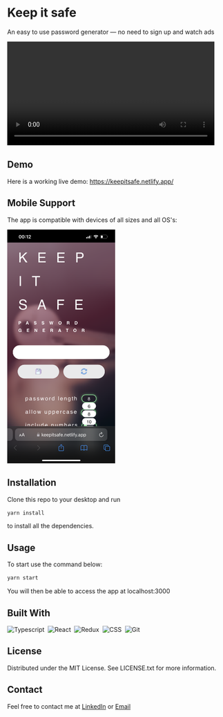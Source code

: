 # Keep it safe

An easy to use password generator — no need to sign up and watch ads

<video width="480" controls>
  <source src="public/keepitsafe-demo.mp4" type="video/mp4">
</video>

## Demo

Here is a working live demo: https://keepitsafe.netlify.app/

## Mobile Support

The app is compatible with devices of all sizes and all OS's:
<p>
  <img src="public/keepitsafe-ios-screen.PNG" width="250" title="iOS">
</p>

## Installation

Clone this repo to your desktop and run 

```bash
yarn install
```

to install all the dependencies.

## Usage

To start use the command below:

```bash
yarn start
```

You will then be able to access the app at localhost:3000

## Built With

<div>
  <img src="https://cdn.jsdelivr.net/gh/devicons/devicon@latest/icons/typescript/typescript-original.svg"  width="40" alt="Typescript" />&nbsp;
  <img src="https://cdn.jsdelivr.net/gh/devicons/devicon@latest/icons/react/react-original-wordmark.svg" width="40" alt="React" />&nbsp;
  <img src="https://cdn.jsdelivr.net/gh/devicons/devicon@latest/icons/redux/redux-original.svg" alt="Redux" width="40"/>&nbsp;
  <img src="https://cdn.jsdelivr.net/gh/devicons/devicon@latest/icons/css3/css3-original.svg" alt="CSS" width="40" />&nbsp;
  <img src="https://cdn.jsdelivr.net/gh/devicons/devicon@latest/icons/git/git-original.svg" alt="Git" width="40" />
</div>

## License

Distributed under the MIT License. See LICENSE.txt for more information.

## Contact

Feel free to contact me at [LinkedIn](https://www.linkedin.com/in/kriseldzarova/) or [Email](kris.eldzarova@gmail.com)
